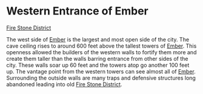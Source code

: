 # Western Entrance of Ember
[Fire Stone District](Fire%20Stone%20District%20Overview.md)

The west side of [Ember](../Ember%20Overview.md) is the largest and most open side of the city. The cave ceiling rises to around 600 feet above the tallest towers of [Ember](../Ember%20Overview.md). This openness allowed the builders of the western walls to fortify them more and create them taller than the walls barring entrance from other sides of the city. These walls soar up 60 feet and the towers atop go another 100 feet up. The vantage point from the western towers can see almost all of [Ember](../Ember%20Overview.md). Surrounding the outside walls are many traps and defensive structures long abandoned leading into old [Fire Stone District](Fire%20Stone%20District%20Overview.md).
